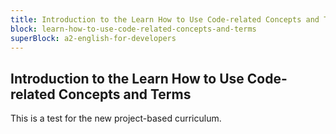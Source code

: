 ```yaml
---
title: Introduction to the Learn How to Use Code-related Concepts and Terms
block: learn-how-to-use-code-related-concepts-and-terms
superBlock: a2-english-for-developers
---
```


## Introduction to the Learn How to Use Code-related Concepts and Terms

This is a test for the new project-based curriculum.
